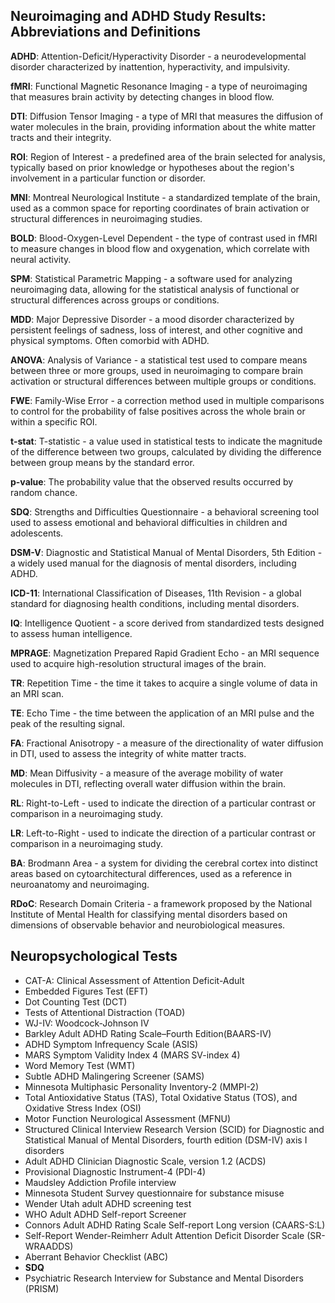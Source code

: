 ## Neuroimaging and ADHD Study Results: Abbreviations and Definitions 

**ADHD**: Attention-Deficit/Hyperactivity Disorder - a neurodevelopmental disorder characterized by inattention, hyperactivity, and impulsivity.

**fMRI**: Functional Magnetic Resonance Imaging - a type of neuroimaging that measures brain activity by detecting changes in blood flow. 

**DTI**: Diffusion Tensor Imaging - a type of MRI that measures the diffusion of water molecules in the brain, providing information about the white matter tracts and their integrity. 

**ROI**: Region of Interest - a predefined area of the brain selected for analysis, typically based on prior knowledge or hypotheses about the region's involvement in a particular function or disorder. 

**MNI**: Montreal Neurological Institute - a standardized template of the brain, used as a common space for reporting coordinates of brain activation or structural differences in neuroimaging studies. 

**BOLD**: Blood-Oxygen-Level Dependent - the type of contrast used in fMRI to measure changes in blood flow and oxygenation, which correlate with neural activity. 

**SPM**: Statistical Parametric Mapping - a software used for analyzing neuroimaging data, allowing for the statistical analysis of functional or structural differences across groups or conditions. 

**MDD**: Major Depressive Disorder - a mood disorder characterized by persistent feelings of sadness, loss of interest, and other cognitive and physical symptoms. Often comorbid with ADHD. 

**ANOVA**: Analysis of Variance - a statistical test used to compare means between three or more groups, used in neuroimaging to compare brain activation or structural differences between multiple groups or conditions. 

**FWE**: Family-Wise Error - a correction method used in multiple comparisons to control for the probability of false positives across the whole brain or within a specific ROI. 

**t-stat**: T-statistic - a value used in statistical tests to indicate the magnitude of the difference between two groups, calculated by dividing the difference between group means by the standard error. 

**p-value**: The probability value that the observed results occurred by random chance. 

**SDQ**: Strengths and Difficulties Questionnaire - a behavioral screening tool used to assess emotional and behavioral difficulties in children and adolescents. 

**DSM-V**: Diagnostic and Statistical Manual of Mental Disorders, 5th Edition - a widely used manual for the diagnosis of mental disorders, including ADHD. 

**ICD-11**: International Classification of Diseases, 11th Revision - a global standard for diagnosing health conditions, including mental disorders. 

**IQ**: Intelligence Quotient - a score derived from standardized tests designed to assess human intelligence. 

**MPRAGE**: Magnetization Prepared Rapid Gradient Echo - an MRI sequence used to acquire high-resolution structural images of the brain. 

**TR**: Repetition Time - the time it takes to acquire a single volume of data in an MRI scan. 

**TE**: Echo Time - the time between the application of an MRI pulse and the peak of the resulting signal. 

**FA**: Fractional Anisotropy - a measure of the directionality of water diffusion in DTI, used to assess the integrity of white matter tracts. 

**MD**: Mean Diffusivity - a measure of the average mobility of water molecules in DTI, reflecting overall water diffusion within the brain. 

**RL**: Right-to-Left - used to indicate the direction of a particular contrast or comparison in a neuroimaging study. 

**LR**: Left-to-Right - used to indicate the direction of a particular contrast or comparison in a neuroimaging study. 

**BA**: Brodmann Area - a system for dividing the cerebral cortex into distinct areas based on cytoarchitectural differences, used as a reference in neuroanatomy and neuroimaging. 

**RDoC**: Research Domain Criteria - a framework proposed by the National Institute of Mental Health for classifying mental disorders based on dimensions of observable behavior and neurobiological measures. 

## Neuropsychological Tests

- CAT-A: Clinical Assessment of Attention Deficit-Adult 
- Embedded Figures Test (EFT)
- Dot Counting Test (DCT)
- Tests of Attentional Distraction (TOAD)
- WJ-IV: Woodcock-Johnson IV
- Barkley Adult ADHD Rating Scale–Fourth Edition(BAARS-IV)
- ADHD Symptom Infrequency Scale (ASIS)
- MARS Symptom Validity Index 4 (MARS SV-index 4)
- Word Memory Test (WMT)
- Subtle ADHD Malingering Screener (SAMS)
- Minnesota Multiphasic Personality Inventory-2 (MMPI-2)
- Total Antioxidative Status (TAS), Total Oxidative Status (TOS), and Oxidative Stress Index (OSI)
- Motor Function Neurological Assessment (MFNU)
- Structured Clinical Interview Research Version (SCID) for Diagnostic and
  Statistical Manual of Mental Disorders, fourth edition (DSM-IV) axis I
  disorders
- Adult ADHD Clinician Diagnostic Scale, version 1.2 (ACDS)
- Provisional Diagnostic Instrument-4 (PDI-4)
- Maudsley Addiction Profile interview
- Minnesota Student Survey questionnaire for substance misuse
- Wender Utah adult ADHD screening test
- WHO Adult ADHD Self-report Screener
- Connors Adult ADHD Rating Scale Self-report Long version (CAARS-S:L)
- Self-Report Wender-Reimherr Adult Attention Deficit Disorder Scale (SR-WRAADDS)
- Aberrant Behavior Checklist (ABC)
- **SDQ**
- Psychiatric Research Interview for Substance and Mental Disorders (PRISM) 
